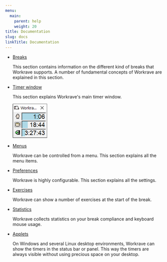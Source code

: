 ```yaml
---
menu:
  main:
    parent: help
    weight: 20
title: Documentation
slug: docs
linkTitle: Documentation
---
```


- [Breaks](breaks)

  This section contains information on the different kind of breaks that Workrave supports.
  A number of fundamental concepts of Workrave are explained in this section.

- [Timer window](windows/main)

  This section explains Workrave's main timer window.

  ![Main window](/images/screenshots/main.png "The main window")

- [Menus](menus)

  Workrave can be controlled from a menu. This section explains all the menu items.

- [Preferences](settings)

  Workrave is highly configurable. This section explains all the settings.

- [Exercises](windows/exercises)

  Workrave can show a number of exercises at the start of the break.

- [Statistics](windows/statistics)

  Workrave collects statistics on your break compliance and keyboard mouse usage.

- [Applets](applets)

  On Windows and several Linux desktop environments, Workrave can show the
  timers in the status bar or panel. This way the timers are
  always visible without using precious space on your desktop.
